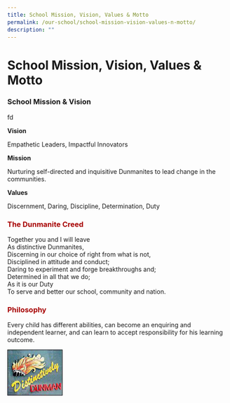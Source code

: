 ```yaml
---
title: School Mission, Vision, Values & Motto
permalink: /our-school/school-mission-vision-values-n-motto/
description: ""
---
```

<h1><span style="text-align: center;">School Mission, Vision, Values & Motto</span></h1>

<h3><span style="text-align: center;">School Mission & Vision</span></h3>

fd

**Vision**

Empathetic Leaders, Impactful Innovators  


**Mission**

Nurturing self-directed and inquisitive Dunmanites to lead change in the communities.

**Values**

Discernment, Daring, Discipline, Determination, Duty

### <span style = "color: #a70303"> <b>The Dunmanite Creed</b> </span>

Together you and I will leave  
As distinctive Dunmanites,  
Discerning in our choice of right from what is not,  
Disciplined in attitude and conduct;  
Daring to experiment and forge breakthroughs and;  
Determined in all that we do;  
As it is our Duty  
To serve and better our school, community and nation.

### <span style = "color: #a70303"> <b>Philosophy</b> </span>

Every child has different abilities, can become an enquiring and independent learner, and can learn to accept responsibility for his learning outcome.

 <img src="/images/Our%20School/distinctively_dunman.jpg"
     style="width:25%">